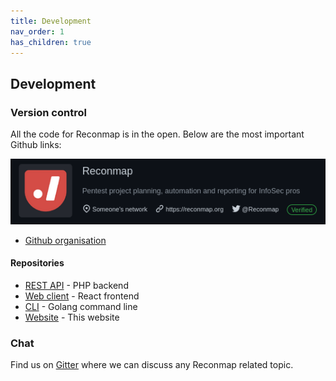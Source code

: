 ```yaml
---
title: Development
nav_order: 1
has_children: true
---
```


## Development

### Version control

All the code for Reconmap is in the open. Below are the most important Github links:

![Reconmap Github org](/images/reconmap-github-org.png)

- [Github organisation](https://github.com/reconmap)

#### Repositories

- [REST API](https://github.com/reconmap/rest-api) - PHP backend
- [Web client](https://github.com/reconmap/web-client) - React frontend
- [CLI](https://github.com/reconmap/cli) - Golang command line
- [Website](https://github.com/reconmap/website) - This website

### Chat

Find us on [Gitter](https://gitter.im/reconmap/community) where we can discuss any Reconmap related topic.
